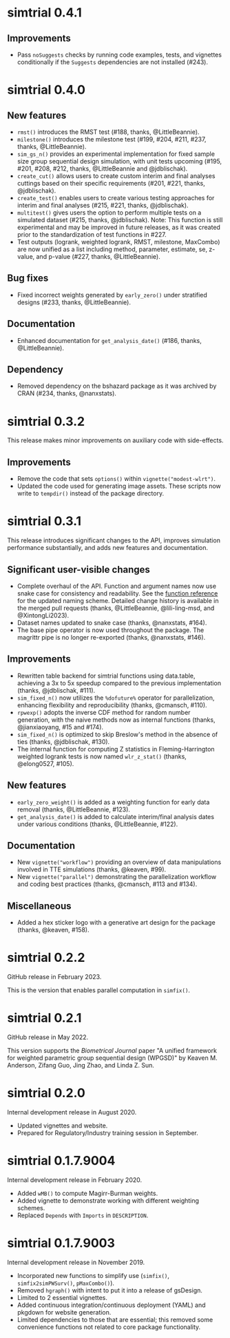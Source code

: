 # simtrial 0.4.1

## Improvements

- Pass `noSuggests` checks by running code examples, tests, and vignettes
  conditionally if the `Suggests` dependencies are not installed (#243).

# simtrial 0.4.0

## New features

- `rmst()` introduces the RMST test (#188, thanks, @LittleBeannie).
- `milestone()` introduces the milestone test
  (#199, #204, #211, #237, thanks, @LittleBeannie).
- `sim_gs_n()` provides an experimental implementation for fixed sample size
  group sequential design simulation, with unit tests upcoming
  (#195, #201, #208, #212, thanks, @LittleBeannie and @jdblischak).
- `create_cut()` allows users to create custom interim and final
  analyses cuttings based on their specific requirements
  (#201, #221, thanks, @jdblischak).
- `create_test()` enables users to create various testing approaches for
  interim and final analyses (#215, #221, thanks, @jdblischak).
- `multitest()` gives users the option to perform multiple tests on a
  simulated dataset (#215, thanks, @jdblischak).
  Note: This function is still experimental and may be improved in
  future releases, as it was created prior to the standardization of
  test functions in #227.
- Test outputs (logrank, weighted logrank, RMST, milestone, MaxCombo) are now
  unified as a list including method, parameter, estimate, se, z-value, and
  p-value (#227, thanks, @LittleBeannie).

## Bug fixes

- Fixed incorrect weights generated by `early_zero()` under stratified designs
  (#233, thanks, @LittleBeannie).

## Documentation

- Enhanced documentation for `get_analysis_date()` (#186, thanks, @LittleBeannie).

## Dependency

- Removed dependency on the bshazard package as it was archived by CRAN
  (#234, thanks, @nanxstats).

# simtrial 0.3.2

This release makes minor improvements on auxiliary code with side-effects.

## Improvements

- Remove the code that sets `options()` within `vignette("modest-wlrt")`.
- Updated the code used for generating image assets. These scripts now write to
  `tempdir()` instead of the package directory.

# simtrial 0.3.1

This release introduces significant changes to the API, improves simulation
performance substantially, and adds new features and documentation.

## Significant user-visible changes

- Complete overhaul of the API. Function and argument names now use
  snake case for consistency and readability. See the
  [function reference](https://merck.github.io/simtrial/reference/)
  for the updated naming scheme. Detailed change history is available in the merged pull requests
  (thanks, @LittleBeannie, @lili-ling-msd, and @XintongLi2023).
- Dataset names updated to snake case (thanks, @nanxstats, #164).
- The base pipe operator is now used throughout the package.
  The magrittr pipe is no longer re-exported (thanks, @nanxstats, #146).

## Improvements

- Rewritten table backend for simtrial functions using data.table,
  achieving a 3x to 5x speedup compared to the previous implementation
  (thanks, @jdblischak, #111).
- `sim_fixed_n()` now utilizes the `%dofuture%` operator for parallelization,
  enhancing flexibility and reproducibility (thanks, @cmansch, #110).
- `rpwexp()` adopts the inverse CDF method for random number generation,
  with the naive methods now as internal functions
  (thanks, @jianxiaoyang, #15 and #174).
- `sim_fixed_n()` is optimized to skip Breslow's method in the absence of ties
  (thanks, @jdblischak, #130).
- The internal function for computing Z statistics in Fleming-Harrington
  weighted logrank tests is now named `wlr_z_stat()` (thanks, @elong0527, #105).

## New features

- `early_zero_weight()` is added as a weighting function for early data removal
  (thanks, @LittleBeannie, #123).
- `get_analysis_date()` is added to calculate interim/final analysis dates
  under various conditions (thanks, @LittleBeannie, #122).

## Documentation

- New `vignette("workflow")` providing an overview of data manipulations
  involved in TTE simulations (thanks, @keaven, #99).
- New `vignette("parallel")` demonstrating the parallelization workflow and
  coding best practices (thanks, @cmansch, #113 and #134).

## Miscellaneous

- Added a hex sticker logo with a generative art design for the package
  (thanks, @keaven, #158).

# simtrial 0.2.2

GitHub release in February 2023.

This is the version that enables parallel computation in `simfix()`.

# simtrial 0.2.1

GitHub release in May 2022.

This version supports the _Biometrical Journal_ paper
"A unified framework for weighted parametric group sequential design (WPGSD)"
by Keaven M. Anderson, Zifang Guo, Jing Zhao, and Linda Z. Sun.

# simtrial 0.2.0

Internal development release in August 2020.

- Updated vignettes and website.
- Prepared for Regulatory/Industry training session in September.

# simtrial 0.1.7.9004

Internal development release in February 2020.

- Added `wMB()` to compute Magirr-Burman weights.
- Added vignette to demonstrate working with different weighting schemes.
- Replaced `Depends` with `Imports` in `DESCRIPTION`.

# simtrial 0.1.7.9003

Internal development release in November 2019.

- Incorporated new functions to simplify use (`simfix()`, `simfix2simPWSurv()`, `pMaxCombo()`).
- Removed `hgraph()` with intent to put it into a release of gsDesign.
- Limited to 2 essential vignettes.
- Added continuous integration/continuous deployment (YAML) and pkgdown for website generation.
- Limited dependencies to those that are essential; this removed some convenience functions not related to core package functionality.
